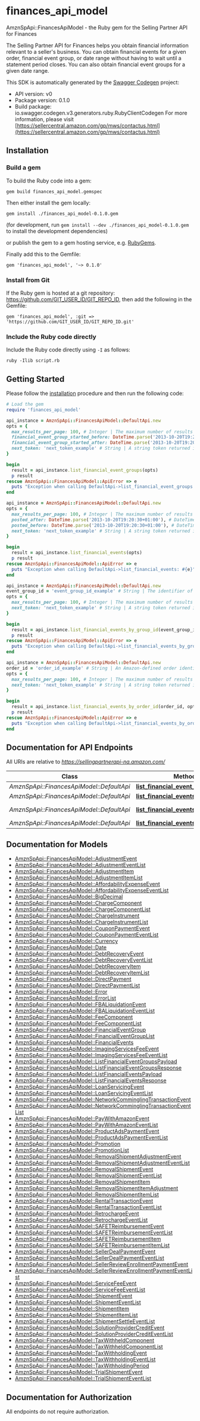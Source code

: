 # finances_api_model

AmznSpApi::FinancesApiModel - the Ruby gem for the Selling Partner API for Finances

The Selling Partner API for Finances helps you obtain financial information relevant to a seller's business. You can obtain financial events for a given order, financial event group, or date range without having to wait until a statement period closes. You can also obtain financial event groups for a given date range.

This SDK is automatically generated by the [Swagger Codegen](https://github.com/swagger-api/swagger-codegen) project:

- API version: v0
- Package version: 0.1.0
- Build package: io.swagger.codegen.v3.generators.ruby.RubyClientCodegen
For more information, please visit [https://sellercentral.amazon.com/gp/mws/contactus.html](https://sellercentral.amazon.com/gp/mws/contactus.html)

## Installation

### Build a gem

To build the Ruby code into a gem:

```shell
gem build finances_api_model.gemspec
```

Then either install the gem locally:

```shell
gem install ./finances_api_model-0.1.0.gem
```
(for development, run `gem install --dev ./finances_api_model-0.1.0.gem` to install the development dependencies)

or publish the gem to a gem hosting service, e.g. [RubyGems](https://rubygems.org/).

Finally add this to the Gemfile:

    gem 'finances_api_model', '~> 0.1.0'

### Install from Git

If the Ruby gem is hosted at a git repository: https://github.com/GIT_USER_ID/GIT_REPO_ID, then add the following in the Gemfile:

    gem 'finances_api_model', :git => 'https://github.com/GIT_USER_ID/GIT_REPO_ID.git'

### Include the Ruby code directly

Include the Ruby code directly using `-I` as follows:

```shell
ruby -Ilib script.rb
```

## Getting Started

Please follow the [installation](#installation) procedure and then run the following code:
```ruby
# Load the gem
require 'finances_api_model'

api_instance = AmznSpApi::FinancesApiModel::DefaultApi.new
opts = { 
  max_results_per_page: 100, # Integer | The maximum number of results to return per page.
  financial_event_group_started_before: DateTime.parse('2013-10-20T19:20:30+01:00'), # DateTime | A date used for selecting financial event groups that opened before (but not at) a specified date and time, in ISO 8601 format. The date-time  must be later than FinancialEventGroupStartedAfter and no later than two minutes before the request was submitted. If FinancialEventGroupStartedAfter and FinancialEventGroupStartedBefore are more than 180 days apart, no financial event groups are returned.
  financial_event_group_started_after: DateTime.parse('2013-10-20T19:20:30+01:00'), # DateTime | A date used for selecting financial event groups that opened after (or at) a specified date and time, in ISO 8601 format. The date-time must be no later than two minutes before the request was submitted.
  next_token: 'next_token_example' # String | A string token returned in the response of your previous request.
}

begin
  result = api_instance.list_financial_event_groups(opts)
  p result
rescue AmznSpApi::FinancesApiModel::ApiError => e
  puts "Exception when calling DefaultApi->list_financial_event_groups: #{e}"
end

api_instance = AmznSpApi::FinancesApiModel::DefaultApi.new
opts = { 
  max_results_per_page: 100, # Integer | The maximum number of results to return per page.
  posted_after: DateTime.parse('2013-10-20T19:20:30+01:00'), # DateTime | A date used for selecting financial events posted after (or at) a specified time. The date-time must be no later than two minutes before the request was submitted, in ISO 8601 date time format.
  posted_before: DateTime.parse('2013-10-20T19:20:30+01:00'), # DateTime | A date used for selecting financial events posted before (but not at) a specified time. The date-time must be later than PostedAfter and no later than two minutes before the request was submitted, in ISO 8601 date time format. If PostedAfter and PostedBefore are more than 180 days apart, no financial events are returned. You must specify the PostedAfter parameter if you specify the PostedBefore parameter. Default: Now minus two minutes.
  next_token: 'next_token_example' # String | A string token returned in the response of your previous request.
}

begin
  result = api_instance.list_financial_events(opts)
  p result
rescue AmznSpApi::FinancesApiModel::ApiError => e
  puts "Exception when calling DefaultApi->list_financial_events: #{e}"
end

api_instance = AmznSpApi::FinancesApiModel::DefaultApi.new
event_group_id = 'event_group_id_example' # String | The identifier of the financial event group to which the events belong.
opts = { 
  max_results_per_page: 100, # Integer | The maximum number of results to return per page.
  next_token: 'next_token_example' # String | A string token returned in the response of your previous request.
}

begin
  result = api_instance.list_financial_events_by_group_id(event_group_id, opts)
  p result
rescue AmznSpApi::FinancesApiModel::ApiError => e
  puts "Exception when calling DefaultApi->list_financial_events_by_group_id: #{e}"
end

api_instance = AmznSpApi::FinancesApiModel::DefaultApi.new
order_id = 'order_id_example' # String | An Amazon-defined order identifier, in 3-7-7 format.
opts = { 
  max_results_per_page: 100, # Integer | The maximum number of results to return per page.
  next_token: 'next_token_example' # String | A string token returned in the response of your previous request.
}

begin
  result = api_instance.list_financial_events_by_order_id(order_id, opts)
  p result
rescue AmznSpApi::FinancesApiModel::ApiError => e
  puts "Exception when calling DefaultApi->list_financial_events_by_order_id: #{e}"
end
```

## Documentation for API Endpoints

All URIs are relative to *https://sellingpartnerapi-na.amazon.com/*

Class | Method | HTTP request | Description
------------ | ------------- | ------------- | -------------
*AmznSpApi::FinancesApiModel::DefaultApi* | [**list_financial_event_groups**](docs/DefaultApi.md#list_financial_event_groups) | **GET** /finances/v0/financialEventGroups | 
*AmznSpApi::FinancesApiModel::DefaultApi* | [**list_financial_events**](docs/DefaultApi.md#list_financial_events) | **GET** /finances/v0/financialEvents | 
*AmznSpApi::FinancesApiModel::DefaultApi* | [**list_financial_events_by_group_id**](docs/DefaultApi.md#list_financial_events_by_group_id) | **GET** /finances/v0/financialEventGroups/{eventGroupId}/financialEvents | 
*AmznSpApi::FinancesApiModel::DefaultApi* | [**list_financial_events_by_order_id**](docs/DefaultApi.md#list_financial_events_by_order_id) | **GET** /finances/v0/orders/{orderId}/financialEvents | 

## Documentation for Models

 - [AmznSpApi::FinancesApiModel::AdjustmentEvent](docs/AdjustmentEvent.md)
 - [AmznSpApi::FinancesApiModel::AdjustmentEventList](docs/AdjustmentEventList.md)
 - [AmznSpApi::FinancesApiModel::AdjustmentItem](docs/AdjustmentItem.md)
 - [AmznSpApi::FinancesApiModel::AdjustmentItemList](docs/AdjustmentItemList.md)
 - [AmznSpApi::FinancesApiModel::AffordabilityExpenseEvent](docs/AffordabilityExpenseEvent.md)
 - [AmznSpApi::FinancesApiModel::AffordabilityExpenseEventList](docs/AffordabilityExpenseEventList.md)
 - [AmznSpApi::FinancesApiModel::BigDecimal](docs/BigDecimal.md)
 - [AmznSpApi::FinancesApiModel::ChargeComponent](docs/ChargeComponent.md)
 - [AmznSpApi::FinancesApiModel::ChargeComponentList](docs/ChargeComponentList.md)
 - [AmznSpApi::FinancesApiModel::ChargeInstrument](docs/ChargeInstrument.md)
 - [AmznSpApi::FinancesApiModel::ChargeInstrumentList](docs/ChargeInstrumentList.md)
 - [AmznSpApi::FinancesApiModel::CouponPaymentEvent](docs/CouponPaymentEvent.md)
 - [AmznSpApi::FinancesApiModel::CouponPaymentEventList](docs/CouponPaymentEventList.md)
 - [AmznSpApi::FinancesApiModel::Currency](docs/Currency.md)
 - [AmznSpApi::FinancesApiModel::Date](docs/Date.md)
 - [AmznSpApi::FinancesApiModel::DebtRecoveryEvent](docs/DebtRecoveryEvent.md)
 - [AmznSpApi::FinancesApiModel::DebtRecoveryEventList](docs/DebtRecoveryEventList.md)
 - [AmznSpApi::FinancesApiModel::DebtRecoveryItem](docs/DebtRecoveryItem.md)
 - [AmznSpApi::FinancesApiModel::DebtRecoveryItemList](docs/DebtRecoveryItemList.md)
 - [AmznSpApi::FinancesApiModel::DirectPayment](docs/DirectPayment.md)
 - [AmznSpApi::FinancesApiModel::DirectPaymentList](docs/DirectPaymentList.md)
 - [AmznSpApi::FinancesApiModel::Error](docs/Error.md)
 - [AmznSpApi::FinancesApiModel::ErrorList](docs/ErrorList.md)
 - [AmznSpApi::FinancesApiModel::FBALiquidationEvent](docs/FBALiquidationEvent.md)
 - [AmznSpApi::FinancesApiModel::FBALiquidationEventList](docs/FBALiquidationEventList.md)
 - [AmznSpApi::FinancesApiModel::FeeComponent](docs/FeeComponent.md)
 - [AmznSpApi::FinancesApiModel::FeeComponentList](docs/FeeComponentList.md)
 - [AmznSpApi::FinancesApiModel::FinancialEventGroup](docs/FinancialEventGroup.md)
 - [AmznSpApi::FinancesApiModel::FinancialEventGroupList](docs/FinancialEventGroupList.md)
 - [AmznSpApi::FinancesApiModel::FinancialEvents](docs/FinancialEvents.md)
 - [AmznSpApi::FinancesApiModel::ImagingServicesFeeEvent](docs/ImagingServicesFeeEvent.md)
 - [AmznSpApi::FinancesApiModel::ImagingServicesFeeEventList](docs/ImagingServicesFeeEventList.md)
 - [AmznSpApi::FinancesApiModel::ListFinancialEventGroupsPayload](docs/ListFinancialEventGroupsPayload.md)
 - [AmznSpApi::FinancesApiModel::ListFinancialEventGroupsResponse](docs/ListFinancialEventGroupsResponse.md)
 - [AmznSpApi::FinancesApiModel::ListFinancialEventsPayload](docs/ListFinancialEventsPayload.md)
 - [AmznSpApi::FinancesApiModel::ListFinancialEventsResponse](docs/ListFinancialEventsResponse.md)
 - [AmznSpApi::FinancesApiModel::LoanServicingEvent](docs/LoanServicingEvent.md)
 - [AmznSpApi::FinancesApiModel::LoanServicingEventList](docs/LoanServicingEventList.md)
 - [AmznSpApi::FinancesApiModel::NetworkComminglingTransactionEvent](docs/NetworkComminglingTransactionEvent.md)
 - [AmznSpApi::FinancesApiModel::NetworkComminglingTransactionEventList](docs/NetworkComminglingTransactionEventList.md)
 - [AmznSpApi::FinancesApiModel::PayWithAmazonEvent](docs/PayWithAmazonEvent.md)
 - [AmznSpApi::FinancesApiModel::PayWithAmazonEventList](docs/PayWithAmazonEventList.md)
 - [AmznSpApi::FinancesApiModel::ProductAdsPaymentEvent](docs/ProductAdsPaymentEvent.md)
 - [AmznSpApi::FinancesApiModel::ProductAdsPaymentEventList](docs/ProductAdsPaymentEventList.md)
 - [AmznSpApi::FinancesApiModel::Promotion](docs/Promotion.md)
 - [AmznSpApi::FinancesApiModel::PromotionList](docs/PromotionList.md)
 - [AmznSpApi::FinancesApiModel::RemovalShipmentAdjustmentEvent](docs/RemovalShipmentAdjustmentEvent.md)
 - [AmznSpApi::FinancesApiModel::RemovalShipmentAdjustmentEventList](docs/RemovalShipmentAdjustmentEventList.md)
 - [AmznSpApi::FinancesApiModel::RemovalShipmentEvent](docs/RemovalShipmentEvent.md)
 - [AmznSpApi::FinancesApiModel::RemovalShipmentEventList](docs/RemovalShipmentEventList.md)
 - [AmznSpApi::FinancesApiModel::RemovalShipmentItem](docs/RemovalShipmentItem.md)
 - [AmznSpApi::FinancesApiModel::RemovalShipmentItemAdjustment](docs/RemovalShipmentItemAdjustment.md)
 - [AmznSpApi::FinancesApiModel::RemovalShipmentItemList](docs/RemovalShipmentItemList.md)
 - [AmznSpApi::FinancesApiModel::RentalTransactionEvent](docs/RentalTransactionEvent.md)
 - [AmznSpApi::FinancesApiModel::RentalTransactionEventList](docs/RentalTransactionEventList.md)
 - [AmznSpApi::FinancesApiModel::RetrochargeEvent](docs/RetrochargeEvent.md)
 - [AmznSpApi::FinancesApiModel::RetrochargeEventList](docs/RetrochargeEventList.md)
 - [AmznSpApi::FinancesApiModel::SAFETReimbursementEvent](docs/SAFETReimbursementEvent.md)
 - [AmznSpApi::FinancesApiModel::SAFETReimbursementEventList](docs/SAFETReimbursementEventList.md)
 - [AmznSpApi::FinancesApiModel::SAFETReimbursementItem](docs/SAFETReimbursementItem.md)
 - [AmznSpApi::FinancesApiModel::SAFETReimbursementItemList](docs/SAFETReimbursementItemList.md)
 - [AmznSpApi::FinancesApiModel::SellerDealPaymentEvent](docs/SellerDealPaymentEvent.md)
 - [AmznSpApi::FinancesApiModel::SellerDealPaymentEventList](docs/SellerDealPaymentEventList.md)
 - [AmznSpApi::FinancesApiModel::SellerReviewEnrollmentPaymentEvent](docs/SellerReviewEnrollmentPaymentEvent.md)
 - [AmznSpApi::FinancesApiModel::SellerReviewEnrollmentPaymentEventList](docs/SellerReviewEnrollmentPaymentEventList.md)
 - [AmznSpApi::FinancesApiModel::ServiceFeeEvent](docs/ServiceFeeEvent.md)
 - [AmznSpApi::FinancesApiModel::ServiceFeeEventList](docs/ServiceFeeEventList.md)
 - [AmznSpApi::FinancesApiModel::ShipmentEvent](docs/ShipmentEvent.md)
 - [AmznSpApi::FinancesApiModel::ShipmentEventList](docs/ShipmentEventList.md)
 - [AmznSpApi::FinancesApiModel::ShipmentItem](docs/ShipmentItem.md)
 - [AmznSpApi::FinancesApiModel::ShipmentItemList](docs/ShipmentItemList.md)
 - [AmznSpApi::FinancesApiModel::ShipmentSettleEventList](docs/ShipmentSettleEventList.md)
 - [AmznSpApi::FinancesApiModel::SolutionProviderCreditEvent](docs/SolutionProviderCreditEvent.md)
 - [AmznSpApi::FinancesApiModel::SolutionProviderCreditEventList](docs/SolutionProviderCreditEventList.md)
 - [AmznSpApi::FinancesApiModel::TaxWithheldComponent](docs/TaxWithheldComponent.md)
 - [AmznSpApi::FinancesApiModel::TaxWithheldComponentList](docs/TaxWithheldComponentList.md)
 - [AmznSpApi::FinancesApiModel::TaxWithholdingEvent](docs/TaxWithholdingEvent.md)
 - [AmznSpApi::FinancesApiModel::TaxWithholdingEventList](docs/TaxWithholdingEventList.md)
 - [AmznSpApi::FinancesApiModel::TaxWithholdingPeriod](docs/TaxWithholdingPeriod.md)
 - [AmznSpApi::FinancesApiModel::TrialShipmentEvent](docs/TrialShipmentEvent.md)
 - [AmznSpApi::FinancesApiModel::TrialShipmentEventList](docs/TrialShipmentEventList.md)

## Documentation for Authorization

 All endpoints do not require authorization.

